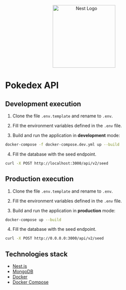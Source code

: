 <p align="center">
  <a href="http://nestjs.com/" target="blank"><img src="https://nestjs.com/img/logo-small.svg" width="200" alt="Nest Logo" /></a>
</p>

# Pokedex API

## Development execution

1. Clone the file ```.env.template``` and rename to ```.env```.

2. Fill the environment variables defined in the ```.env``` file.

3. Build and run the application in **development** mode:

```bash
docker-compose -f docker-compose.dev.yml up --build
```

4. Fill the database with the seed endpoint.

```bash
curl -X POST http://localhost:3000/api/v2/seed
```

## Production execution

1. Clone the file ```.env.template``` and rename to ```.env```.

2. Fill the environment variables defined in the ```.env``` file.

3. Build and run the application in **production** mode:

```bash
docker-compose up --build
```

4. Fill the database with the seed endpoint.

```bash
curl -X POST http://0.0.0.0:3000/api/v2/seed
```

## Technologies stack

- [Nest.js](https://nestjs.com)
- [MongoDB](https://www.mongodb.com)
- [Docker](https://www.docker.com)
- [Docker Compose](https://docs.docker.com/compose)
